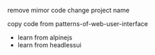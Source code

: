 remove mimor code
change project name

copy code from patterns-of-web-user-interface

- learn from alpinejs
- learn from headlessui

<x-init>
<x-dropdown>
<x-dialog>
